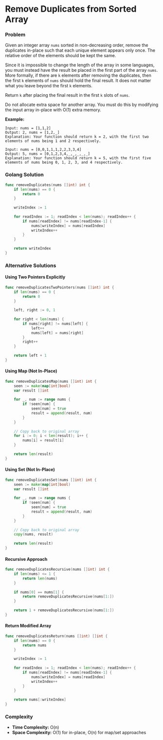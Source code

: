 # Remove Duplicates from Sorted Array

### Problem
Given an integer array `nums` sorted in non-decreasing order, remove the duplicates in-place such that each unique element appears only once. The relative order of the elements should be kept the same.

Since it is impossible to change the length of the array in some languages, you must instead have the result be placed in the first part of the array `nums`. More formally, if there are `k` elements after removing the duplicates, then the first `k` elements of `nums` should hold the final result. It does not matter what you leave beyond the first `k` elements.

Return `k` after placing the final result in the first `k` slots of `nums`.

Do not allocate extra space for another array. You must do this by modifying the input array in-place with O(1) extra memory.

**Example:**
```
Input: nums = [1,1,2]
Output: 2, nums = [1,2,_]
Explanation: Your function should return k = 2, with the first two elements of nums being 1 and 2 respectively.

Input: nums = [0,0,1,1,1,2,2,3,3,4]
Output: 5, nums = [0,1,2,3,4,_,_,_,_,_]
Explanation: Your function should return k = 5, with the first five elements of nums being 0, 1, 2, 3, and 4 respectively.
```

### Golang Solution

```go
func removeDuplicates(nums []int) int {
    if len(nums) == 0 {
        return 0
    }
    
    writeIndex := 1
    
    for readIndex := 1; readIndex < len(nums); readIndex++ {
        if nums[readIndex] != nums[readIndex-1] {
            nums[writeIndex] = nums[readIndex]
            writeIndex++
        }
    }
    
    return writeIndex
}
```

### Alternative Solutions

#### **Using Two Pointers Explicitly**
```go
func removeDuplicatesTwoPointers(nums []int) int {
    if len(nums) == 0 {
        return 0
    }
    
    left, right := 0, 1
    
    for right < len(nums) {
        if nums[right] != nums[left] {
            left++
            nums[left] = nums[right]
        }
        right++
    }
    
    return left + 1
}
```

#### **Using Map (Not In-Place)**
```go
func removeDuplicatesMap(nums []int) int {
    seen := make(map[int]bool)
    var result []int
    
    for _, num := range nums {
        if !seen[num] {
            seen[num] = true
            result = append(result, num)
        }
    }
    
    // Copy back to original array
    for i := 0; i < len(result); i++ {
        nums[i] = result[i]
    }
    
    return len(result)
}
```

#### **Using Set (Not In-Place)**
```go
func removeDuplicatesSet(nums []int) int {
    seen := make(map[int]bool)
    var result []int
    
    for _, num := range nums {
        if !seen[num] {
            seen[num] = true
            result = append(result, num)
        }
    }
    
    // Copy back to original array
    copy(nums, result)
    
    return len(result)
}
```

#### **Recursive Approach**
```go
func removeDuplicatesRecursive(nums []int) int {
    if len(nums) <= 1 {
        return len(nums)
    }
    
    if nums[0] == nums[1] {
        return removeDuplicatesRecursive(nums[1:])
    }
    
    return 1 + removeDuplicatesRecursive(nums[1:])
}
```

#### **Return Modified Array**
```go
func removeDuplicatesReturn(nums []int) []int {
    if len(nums) == 0 {
        return nums
    }
    
    writeIndex := 1
    
    for readIndex := 1; readIndex < len(nums); readIndex++ {
        if nums[readIndex] != nums[readIndex-1] {
            nums[writeIndex] = nums[readIndex]
            writeIndex++
        }
    }
    
    return nums[:writeIndex]
}
```

### Complexity
- **Time Complexity:** O(n)
- **Space Complexity:** O(1) for in-place, O(n) for map/set approaches

